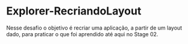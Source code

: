 # Explorer-RecriandoLayout
Nesse desafio o objetivo é recriar uma aplicação, a partir de um layout dado, para praticar o que foi aprendido até aqui no Stage 02.
